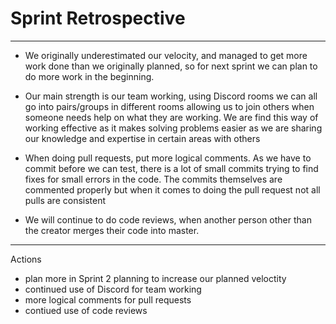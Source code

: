 # Sprint Retrospective
---
- We originally underestimated our velocity, and managed to get more work done than we originally planned, so for next sprint we can plan to do more work in the beginning.

- Our main strength is our team working, using Discord rooms we can all go into pairs/groups in different rooms allowing us to join others when someone needs help on what they are working. We are find this way of working effective as it makes solving problems easier as we are sharing our knowledge and expertise in certain areas with others

- When doing pull requests, put more logical comments. As we have to commit before we can test, there is a lot of small commits trying to find fixes for small errors in the code. The commits themselves are commented properly but when it comes to doing the pull request not all pulls are consistent

- We will continue to do code reviews, when another person other than the creator merges their code into master.

---
Actions
- plan more in Sprint 2 planning to increase our planned veloctity
- continued use of Discord for team working
- more logical comments for pull requests
- contiued use of code reviews

